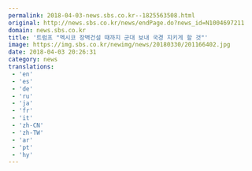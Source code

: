 ```yaml
---
permalink: 2018-04-03-news.sbs.co.kr--1825563508.html
original: http://news.sbs.co.kr/news/endPage.do?news_id=N1004697211
domain: news.sbs.co.kr
title: '트럼프 "멕시코 장벽건설 때까지 군대 보내 국경 지키게 할 것"'
image: https://img.sbs.co.kr/newimg/news/20180330/201166402.jpg
date: 2018-04-03 20:26:31
category: news
translations: 
 - 'en'
 - 'es'
 - 'de'
 - 'ru'
 - 'ja'
 - 'fr'
 - 'it'
 - 'zh-CN'
 - 'zh-TW'
 - 'ar'
 - 'pt'
 - 'hy'
---
```


